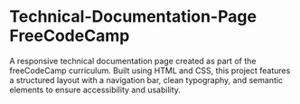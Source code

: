 # Technical-Documentation-Page FreeCodeCamp
  A responsive technical documentation page created as part of the freeCodeCamp curriculum. Built using HTML and CSS, this project features a structured layout with a navigation bar, clean typography, and semantic elements to ensure accessibility and usability.
